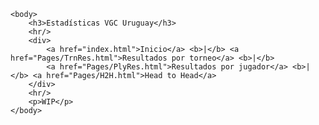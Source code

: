 <!DOCTYPE html>
<html>
	<head>
		<meta charset="UTF-8">
		<title>Estadísticas VGC Uruguay</title>
		<link rel="stylesheet" type="text/css" href="style.css">
	</head>
	
	<body>
		<h3>Estadísticas VGC Uruguay</h3>
		<hr/>
		<div>
			<a href="index.html">Inicio</a> <b>|</b> <a href="Pages/TrnRes.html">Resultados por torneo</a> <b>|</b> 
			<a href="Pages/PlyRes.html">Resultados por jugador</a> <b>|</b> <a href="Pages/H2H.html">Head to Head</a>
		</div>
		<hr/>
		<p>WIP</p>
	</body>
</html>
